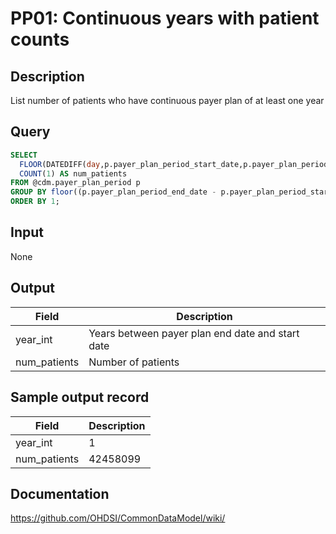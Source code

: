 <!---
Group:payer plan
Name:PP01 Continuous years with patient counts
Author:Patrick Ryan
CDM Version: 5.0
-->

# PP01: Continuous years with patient counts

## Description
List number of patients who have continuous payer plan of at least one year

## Query
```sql
SELECT 
  FLOOR(DATEDIFF(day,p.payer_plan_period_start_date,p.payer_plan_period_end_date)/365) AS year_int, 
  COUNT(1) AS num_patients
FROM @cdm.payer_plan_period p
GROUP BY floor((p.payer_plan_period_end_date - p.payer_plan_period_start_date)/365)
ORDER BY 1;
```

## Input

None

## Output

|  Field |  Description |
| --- | --- |
| year_int | Years between payer plan end date and start date |
| num_patients | Number of patients |

## Sample output record

| Field |  Description |
| --- | --- |
| year_int |  1 |
| num_patients |  42458099 |


## Documentation
https://github.com/OHDSI/CommonDataModel/wiki/
